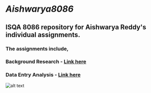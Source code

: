 # **_Aishwarya8086_**
## **ISQA 8086 repository for Aishwarya Reddy's individual assignments.**
### **The assignments include,**
### Background Research - [**Link here**]()
### Data Entry Analysis - [**Link here**]()
![alt text]( https://i.pinimg.com/474x/d7/00/04/d70004c89987ac91aef3f39d6f468655--disney-movies-inside-out-sadness.jpg )

